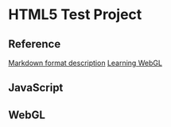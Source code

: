 HTML5 Test Project
====================
 
Reference
 -----------
[Markdown format description](http://en.wikipedia.org/wiki/Markdown)
[Learning WebGL](http://learningwebgl.com/blog/?p=11)
 
 
JavaScript
 -----------
 
 
WebGL
 -----------
 
